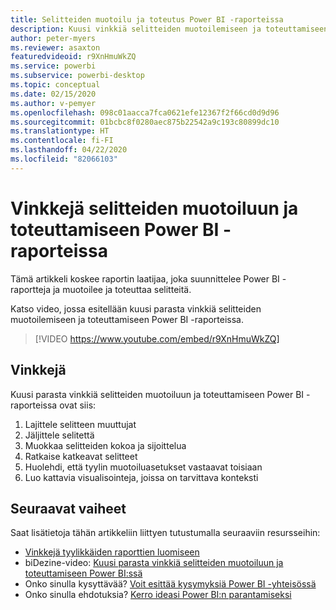 ```yaml
---
title: Selitteiden muotoilu ja toteutus Power BI -raporteissa
description: Kuusi vinkkiä selitteiden muotoilemiseen ja toteuttamiseen Power BI -raportin visualisoinneissa Power BI Desktopissa tai Power BI -palvelussa.
author: peter-myers
ms.reviewer: asaxton
featuredvideoid: r9XnHmuWkZQ
ms.service: powerbi
ms.subservice: powerbi-desktop
ms.topic: conceptual
ms.date: 02/15/2020
ms.author: v-pemyer
ms.openlocfilehash: 098c01aacca7fca0621efe12367f2f66cd0d9d96
ms.sourcegitcommit: 01bcbc8f0280aec875b22542a9c193c80899dc10
ms.translationtype: HT
ms.contentlocale: fi-FI
ms.lasthandoff: 04/22/2020
ms.locfileid: "82066103"
---
```

# <a name="tips-to-format-and-implement-legends-in-power-bi-reports"></a>Vinkkejä selitteiden muotoiluun ja toteuttamiseen Power BI -raporteissa

Tämä artikkeli koskee raportin laatijaa, joka suunnittelee Power BI -raportteja ja muotoilee ja toteuttaa selitteitä.

Katso video, jossa esitellään kuusi parasta vinkkiä selitteiden muotoilemiseen ja toteuttamiseen Power BI -raporteissa.

> [!VIDEO https://www.youtube.com/embed/r9XnHmuWkZQ]

## <a name="tips"></a>Vinkkejä

Kuusi parasta vinkkiä selitteiden muotoiluun ja toteuttamiseen Power BI -raporteissa ovat siis:

1. Lajittele selitteen muuttujat
1. Jäljittele selitettä
1. Muokkaa selitteiden kokoa ja sijoittelua
1. Ratkaise katkeavat selitteet
1. Huolehdi, että tyylin muotoiluasetukset vastaavat toisiaan
1. Luo kattavia visualisointeja, joissa on tarvittava konteksti

## <a name="next-steps"></a>Seuraavat vaiheet

Saat lisätietoja tähän artikkeliin liittyen tutustumalla seuraaviin resursseihin:

- [Vinkkejä tyylikkäiden raporttien luomiseen](../desktop-tips-and-tricks-for-creating-reports.md)
- biDezine-video: [Kuusi parasta vinkkiä selitteiden muotoiluun ja toteuttamiseen Power BI:ssä](https://www.youtube.com/watch?v=r9XnHmuWkZQ)
- Onko sinulla kysyttävää? [Voit esittää kysymyksiä Power BI -yhteisössä](https://community.powerbi.com/)
- Onko sinulla ehdotuksia? [Kerro ideasi Power BI:n parantamiseksi](https://ideas.powerbi.com)

